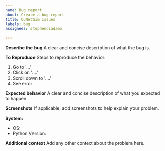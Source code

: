 ```yaml
---
name: Bug report
about: Create a bug report
title: QuNetSim Issues
labels: bug
assignees: stephendiadamo

---
```


**Describe the bug**
A clear and concise description of what the bug is.

**To Reproduce**
Steps to reproduce the behavior:
1. Go to '...'
2. Click on '....'
3. Scroll down to '....'
4. See error

**Expected behavior**
A clear and concise description of what you expected to happen.

**Screenshots**
If applicable, add screenshots to help explain your problem.

**System:**
 - OS: 
 - Python Version: 

**Additional context**
Add any other context about the problem here.

